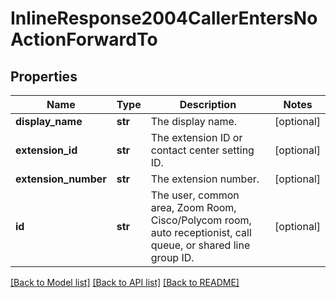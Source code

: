 # InlineResponse2004CallerEntersNoActionForwardTo

## Properties
Name | Type | Description | Notes
------------ | ------------- | ------------- | -------------
**display_name** | **str** | The display name. | [optional] 
**extension_id** | **str** | The extension ID or contact center setting ID. | [optional] 
**extension_number** | **str** | The extension number. | [optional] 
**id** | **str** | The user, common area, Zoom Room, Cisco/Polycom room, auto receptionist, call queue, or shared line group ID. | [optional] 

[[Back to Model list]](../README.md#documentation-for-models) [[Back to API list]](../README.md#documentation-for-api-endpoints) [[Back to README]](../README.md)

